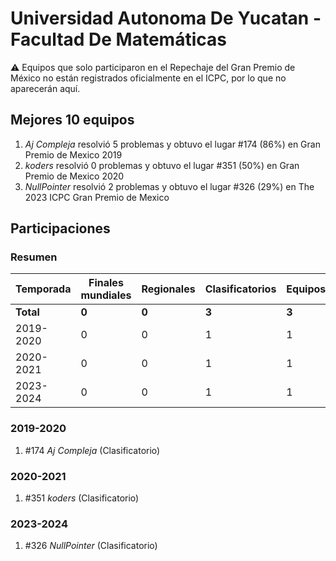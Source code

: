 # Universidad Autonoma De Yucatan - Facultad De Matemáticas

:warning: Equipos que solo participaron en el Repechaje del Gran Premio de México no están registrados oficialmente en el ICPC, por lo que no aparecerán aquí.

## Mejores 10 equipos

1. _Aj Compleja_ resolvió 5 problemas y obtuvo el lugar #174 (86%) en Gran Premio de Mexico 2019
1. _koders_ resolvió 0 problemas y obtuvo el lugar #351 (50%) en Gran Premio de Mexico 2020
1. _NullPointer_ resolvió 2 problemas y obtuvo el lugar #326 (29%) en The 2023 ICPC Gran Premio de Mexico

## Participaciones

### Resumen

| Temporada | Finales mundiales | Regionales | Clasificatorios | Equipos |
| --- | --- | --- | --- | --- |
| **Total** | **0** | **0** | **3** | **3** |
| 2019-2020 | 0 | 0 | 1 | 1 |
| 2020-2021 | 0 | 0 | 1 | 1 |
| 2023-2024 | 0 | 0 | 1 | 1 |

### 2019-2020

1. #174 _Aj Compleja_ (Clasificatorio)

### 2020-2021

1. #351 _koders_ (Clasificatorio)

### 2023-2024

1. #326 _NullPointer_ (Clasificatorio)



